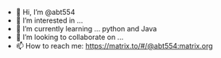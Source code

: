 - 👋 Hi, I’m @abt554
- 👀 I’m interested in ...
- 🌱 I’m currently learning ... python and Java
- 💞️ I’m looking to collaborate on ... 
- 📫 How to reach me: https://matrix.to/#/@abt554:matrix.org

<!---
abt554/abt554 is a ✨ special ✨ repository because its `README.md` (this file) appears on your GitHub profile.
You can click the Preview link to take a look at your changes.
--->
